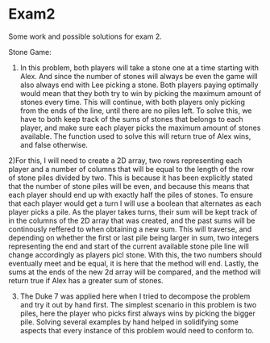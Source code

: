 # Exam2
Some work and possible solutions for exam 2.

Stone Game: 
1) In this problem, both players will take a stone one at a time starting with Alex. And since the number of stones will always be even the game will also always end with Lee picking a stone. Both players paying optimally would mean that they both try to win by picking the maximum amount of stones every time. This will continue, with both players only picking from the ends of the line, until there are no piles left. To solve this, we have to both keep track of the sums of stones that belongs to each player, and make sure each player picks the maximum amount of stones available. The function used to solve this will return true of Alex wins, and false otherwise. 

2)For this, I will need to create a 2D array, two rows representing each player and a number of columns that will be equal to the length of the row of stone piles divided by two. This is because it has been explicitly stated that the number of stone piles will be even, and because this means that each player should end up with exactly half the piles of stones. To ensure that each player would get a turn I will use a boolean that alternates as each player picks a pile. As the player takes turns, their sum will be kept track of in the columns of the 2D array that was created, and the past sums will be continously reffered to when obtaining a new sum. This will traverse, and depending on whether the first or last pile being larger in sum, two integers representing the end and start of the current available stone pile line will change accordingly as players picl stone. With this, the two numbers should eventually meet and be equal, it is here that the method will end. Lastly, the sums at the ends of the new 2d array will be compared, and the method will return true if Alex has a greater sum of stones.  

3) The Duke 7 was applied here when I tried to decompose the problem and try it out by hand first. The simplest scenario in this problem is two piles, here the player who picks first always wins by picking the bigger pile. Solving several examples by hand helped in solidifying some aspects that every instance of this problem would need to conform to. 
